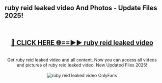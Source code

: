 <h2>ruby reid leaked video And Photos - Update Files 2025!</h2>
<br>
<div align="center">
<h2><a href="https://betterlinks.top/A2PfLJ" rel="nofollow">🔴 CLICK HERE 🌐==►► ruby reid leaked video</a></h2>
<br>
Get ruby reid leaked video and all content. Now you can access all videos and pictures of ruby reid leaked video. New Updated Files 2025!
<br>
<br>
<a href="https://betterlinks.top/A2PfLJ" rel="nofollow" data-target="animated-image.originalLink"><img src="https://i.imgur.com/dJHk4Zq.gif" alt="ruby reid leaked video OnlyFans" style="max-width: 100%; display: inline-block;" data-target="animated-image.originalImage"></a>
</div>
<br>